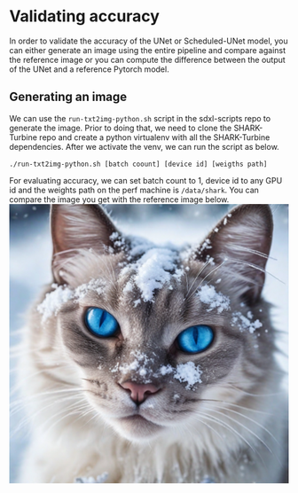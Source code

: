 # Validating accuracy

In order to validate the accuracy of the UNet or Scheduled-UNet model, you can either generate an image using the entire pipeline and compare against the reference image or you can compute the difference between the output of the UNet and a reference Pytorch model.

## Generating an image

We can use the ``run-txt2img-python.sh`` script in the sdxl-scripts repo to generate the image. Prior to doing that, we need to clone the SHARK-Turbine repo and create a python virtualenv with all the SHARK-Turbine dependencies. After we activate the venv, we can run the script as below.
```
./run-txt2img-python.sh [batch coount] [device id] [weigths path]
```
For evaluating accuracy, we can set batch count to 1, device id to any GPU id and the weights path on the perf machine is ```/data/shark```. You can compare the image you get with the reference image below.
![Reference Image](./sdxl_output_2024-06-05_17-52-37_0_0.png)
